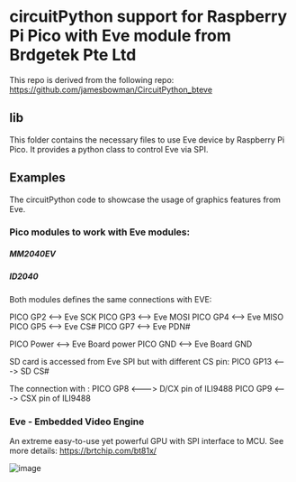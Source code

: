 # circuitPython support for Raspberry Pi Pico with Eve module from Brdgetek Pte Ltd

This repo is derived from the following repo:
https://github.com/jamesbowman/CircuitPython_bteve


## lib
This folder contains the necessary files to use Eve device by Raspberry Pi Pico.
It provides a python class to control Eve via SPI.

## Examples
The circuitPython code to showcase the usage of graphics features from Eve.

### Pico modules to work with Eve modules:

##### MM2040EV
##### ID2040

Both modules defines the same connections with EVE:

PICO GP2 <--> Eve SCK
PICO GP3 <--> Eve MOSI
PICO GP4 <--> Eve MISO
PICO GP5 <--> Eve CS#
PICO GP7 <--> Eve PDN#

PICO Power <--> Eve Board power
PICO GND <--> Eve Board GND

SD card is accessed from Eve SPI but with different CS pin:
PICO GP13 <---> SD CS#

The connection with :
PICO GP8 <---> D/CX pin of ILI9488
PICO GP9 <---> CSX pin of ILI9488

### Eve - Embedded Video Engine
An extreme easy-to-use yet powerful GPU with SPI interface to MCU. See more details:
https://brtchip.com/bt81x/


![image](https://user-images.githubusercontent.com/13127756/110600563-06ef1300-81bf-11eb-87c9-c75d55c7d02a.png)




